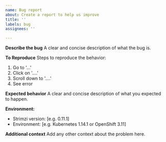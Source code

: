 ```yaml
---
name: Bug report
about: Create a report to help us improve
title: ''
labels: bug
assignees: ''

---
```


**Describe the bug**
A clear and concise description of what the bug is.

**To Reproduce**
Steps to reproduce the behavior:
1. Go to '...'
2. Click on '....'
3. Scroll down to '....'
4. See error

**Expected behavior**
A clear and concise description of what you expected to happen.

**Environment:**
 - Strimzi version: [e.g. 0.11.1]
 - Environment: [e.g. Kubernetes 1.14.1 or OpenShift 3.11]

**Additional context**
Add any other context about the problem here.
